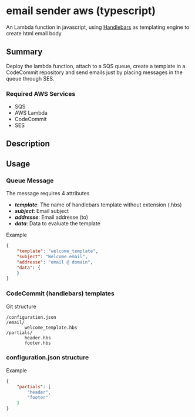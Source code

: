 # email sender aws (typescript)

An Lambda function in javascript, using [Handlebars](https://handlebarsjs.com/) as templating engine to create html email body

## Summary

Deploy the lambda function, attach to a SQS queue, create a template in a CodeCommit repository and send emails just by placing messages in the queue through SES.

### Required AWS Services

- SQS
- AWS Lambda
- CodeCommit
- SES

## Description

## Usage

### Queue Message

The message requires 4 attributes

- ***template***: The name of handlebars template without extension (.hbs)
- ***subject***: Email subject
- ***addresse***: Email addresse (to)
- ***data***: Data to evaluate the template

Example

``` json
{
    "template": "welcome_template",
    "subject": "Welcome email",
    "addresse": "email @ domain",
    "data": {
    }
}
```

### CodeCommit (handlebars) templates

Git structure

```plaintext
/configuration.json
/email/
       welcome_template.hbs
/partials/
       header.hbs
       footer.hbs
```

### configuration.json structure

Example
```json
{
    "partials": [
        "header",
        "footer"
    ]
}
```
